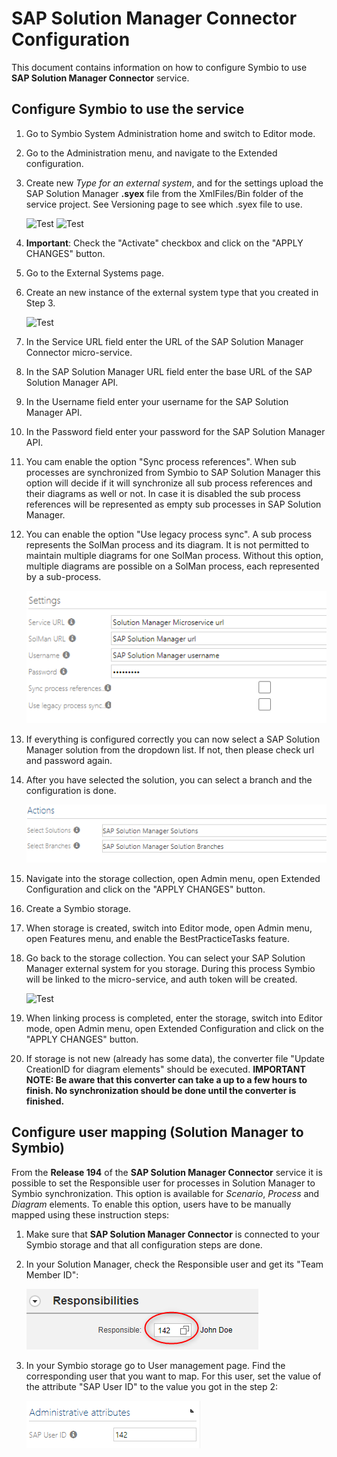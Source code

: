 
# SAP Solution Manager Connector Configuration

This document contains information on how to configure Symbio to use **SAP Solution Manager Connector** service.

## Configure Symbio to use the service

1. Go to Symbio System Administration home and switch to Editor mode.
1. Go to the Administration menu, and navigate to the Extended configuration.
1. Create new *Type for an external system*, and for the settings upload the SAP Solution Manager **.syex** file from the XmlFiles/Bin folder of the service project. See Versioning page to see which .syex file to use.

    ![Test](media/extConf1.PNG)
    ![Test](media/extConf2.PNG)

1. **Important**: Check the &quot;Activate&quot; checkbox and click on the &quot;APPLY CHANGES&quot; button.
1. Go to the External Systems page.
1. Create an new instance of the external system type that you created in Step 3.

    ![Test](media/extSystem1.PNG)

1. In the Service URL field enter the URL of the SAP Solution Manager Connector micro-service.
1. In the SAP Solution Manager URL field enter the base URL of the SAP Solution Manager API.
1. In the Username field enter your username for the SAP Solution Manager API.
1. In the Password field enter your password for the SAP Solution Manager API.
1. You cam enable the option &quot;Sync process references&quot;. When sub processes are synchronized from Symbio to SAP Solution Manager this option will decide if it will synchronize all sub process references and their diagrams as well or not. In case it is disabled the sub process references will be represented as empty sub processes in SAP Solution Manager.
1. You can enable the option &quot;Use legacy process sync&quot;. A sub process represents the SolMan process and its diagram. It is not permitted to maintain multiple diagrams for one SolMan process.
Without this option, multiple diagrams are possible on a SolMan process, each represented by a sub-process.

    ![Test](media/ExternalSystemSettings_Settings.png)

1. If everything is configured correctly you can now select a SAP Solution Manager solution from the dropdown list. If not, then please check url and password again.
1. After you have selected the solution, you can select a branch and the configuration is done.

    ![Test](media/ExternalSystemSettings_Selections.png)

1. Navigate into the storage collection, open Admin menu, open Extended Configuration and click on the &quot;APPLY CHANGES&quot; button.
1. Create a Symbio storage.
1. When storage is created, switch into Editor mode, open Admin menu, open Features menu, and enable the BestPracticeTasks feature.  
1. Go back to the storage collection. You can select your SAP Solution Manager external system for you storage. During this process Symbio will be linked to the micro-service, and auth token will be created.  

    ![Test](media/Storage.PNG)

1. When linking process is completed, enter the storage, switch into Editor mode, open Admin menu, open Extended Configuration and click on the &quot;APPLY CHANGES&quot; button.
1. If storage is not new (already has some data), the converter file "Update CreationID for diagram elements" should be executed. **IMPORTANT NOTE: Be aware that this converter can take a up to a few hours to finish. No synchronization should be done until the converter is finished.**

## Configure user mapping (Solution Manager to Symbio)

From the **Release 194** of the **SAP Solution Manager Connector** service it is possible to set the Responsible user for processes in Solution Manager to Symbio synchronization. This option is available for *Scenario*, *Process* and *Diagram* elements. To enable this option, users have to be manually mapped using these instruction steps:

1. Make sure that **SAP Solution Manager Connector** is connected to your Symbio storage and that all configuration steps are done.

1. In your Solution Manager, check the Responsible user and get its "Team Member ID":

    ![Test](media/solman_responsible.png)

1. In your Symbio storage go to User management page. Find the corresponding user that you want to map. For this user, set the value of the attribute "SAP User ID" to the value you got in the step 2:

    ![Test](media/symbio_sapUserId.png)
